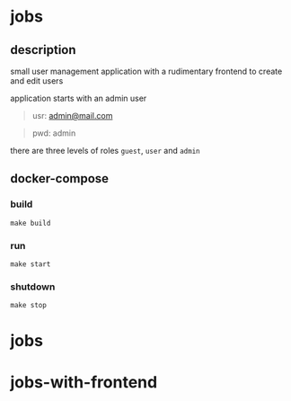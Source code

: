 # jobs

## description
small user management application with a rudimentary frontend to create and edit users

application starts with an admin user

> usr: admin@mail.com

> pwd: admin

there are three levels of roles `guest`, `user` and `admin`

## docker-compose
### build
`make build`

### run
`make start`

### shutdown
`make stop`
# jobs
# jobs-with-frontend

